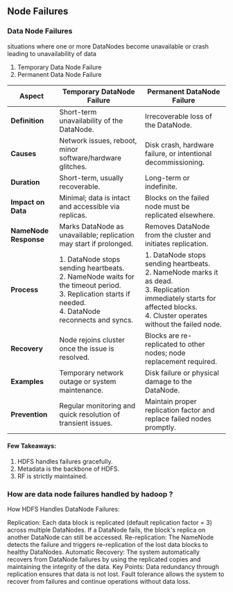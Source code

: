 ## Node Failures

### Data Node Failures
situations where one or more DataNodes become unavailable or crash leading to unavailability of data

1. Temporary Data Node Failure
2. Permanent Data Node Failure

| **Aspect**               | **Temporary DataNode Failure**                                    | **Permanent DataNode Failure**                                |
|--------------------------|-------------------------------------------------------------------|--------------------------------------------------------------|
| **Definition**           | Short-term unavailability of the DataNode.                      | Irrecoverable loss of the DataNode.                          |
| **Causes**               | Network issues, reboot, minor software/hardware glitches.       | Disk crash, hardware failure, or intentional decommissioning.|
| **Duration**             | Short-term, usually recoverable.                                | Long-term or indefinite.                                     |
| **Impact on Data**       | Minimal; data is intact and accessible via replicas.            | Blocks on the failed node must be replicated elsewhere.      |
| **NameNode Response**    | Marks DataNode as unavailable; replication may start if prolonged. | Removes DataNode from the cluster and initiates replication. |
| **Process**              | 1. DataNode stops sending heartbeats. <br> 2. NameNode waits for the timeout period. <br> 3. Replication starts if needed. <br> 4. DataNode reconnects and syncs. | 1. DataNode stops sending heartbeats. <br> 2. NameNode marks it as dead. <br> 3. Replication immediately starts for affected blocks. <br> 4. Cluster operates without the failed node. |
| **Recovery**             | Node rejoins cluster once the issue is resolved.                | Blocks are re-replicated to other nodes; node replacement required. |
| **Examples**             | Temporary network outage or system maintenance.                 | Disk failure or physical damage to the DataNode.             |
| **Prevention**           | Regular monitoring and quick resolution of transient issues.    | Maintain proper replication factor and replace failed nodes promptly. |

#### Few Takeaways:
1. HDFS handles failures gracefully.
2. Metadata is the backbone of HDFS.
3. RF is strictly maintained.


### How are data node failures handled by hadoop ?
How HDFS Handles DataNode Failures:

Replication: Each data block is replicated (default replication factor = 3) across multiple DataNodes. If a DataNode fails, the block's replica on another DataNode can still be accessed.
Re-replication: The NameNode detects the failure and triggers re-replication of the lost data blocks to healthy DataNodes.
Automatic Recovery: The system automatically recovers from DataNode failures by using the replicated copies and maintaining the integrity of the data.
Key Points:
Data redundancy through replication ensures that data is not lost.
Fault tolerance allows the system to recover from failures and continue operations without data loss.


